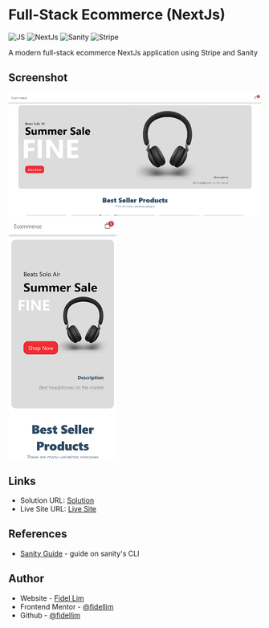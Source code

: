 # Full-Stack Ecommerce (NextJs)

![JS](https://img.shields.io/badge/-JavaScript-F7DF1E?logo=javascript&logoColor=black&logoWidth=25&style=flat-square)
![NextJs](https://img.shields.io/badge/-NextJs-000?logo=next.js&logoColor=757575&logoWidth=25)
![Sanity](https://custom-icon-badges.herokuapp.com/badge/Sanity-CC0000.svg?logo=sanity&style=flat-square)
![Stripe](https://img.shields.io/badge/-Stripe-008CDD?logo=stripe&logoColor=white&logoWidth=25)

A modern full-stack ecommerce NextJs application using Stripe and Sanity

## Screenshot

![Desktop](/images/Desktop-Solution.png)
![Mobile](/images/Mobile-Solution.png)

## Links

- Solution URL: [Solution](https://github.com/fidellim/Modern-Ecommerce-App-NextJs-Stripe-Sanity)
- Live Site URL: [Live Site](https://modern-ecommerce-app-next-js-stripe-sanity.vercel.app/)

## References

- [Sanity Guide](https://www.sanity.io/docs/cli) - guide on sanity's CLI

## Author

- Website - [Fidel Lim](https://fidellim-portfolio.netlify.app/)
- Frontend Mentor - [@fidellim](https://www.frontendmentor.io/profile/fidellim)
- Github - [@fidellim](https://github.com/fidellim)
